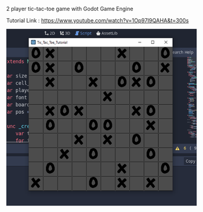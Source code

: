 2 player tic-tac-toe game with Godot Game Engine

Tutorial Link : 
https://www.youtube.com/watch?v=1Op97I9QAHA&t=300s

![](screenshot.png)

